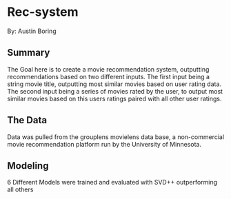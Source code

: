 # Rec-system
By: Austin Boring

## Summary
The Goal here is to create a movie recommendation system, outputting recommendations based on two different inputs. The first input being a string movie title, outputting most similar movies based on user rating data. The second input being a series of movies rated by the user, to output most similar movies based on this users ratings paired with all other user ratings. 

## The Data 
Data was pulled from the grouplens movielens data base, a non-commercial movie recommendation platform run by the University of Minnesota. 

## Modeling 
6 Different Models were trained and evaluated with SVD++ outperforming all others

